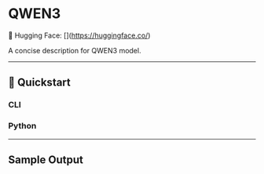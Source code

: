 # QWEN3
🔗 Hugging Face: \[\](https://huggingface.co/)

A concise description for QWEN3 model.

---
## 🚀 Quickstart

### CLI


### Python


---
## Sample Output

